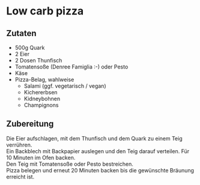 # Low carb pizza

## Zutaten

- 500g Quark
- 2 Eier
- 2 Dosen Thunfisch
- Tomatensoße (Denree Famiglia :-) oder Pesto
- Käse
- Pizza-Belag, wahlweise
  - Salami (ggf. vegetarisch / vegan)
  - Kichererbsen
  - Kidneybohnen
  - Champignons

## Zubereitung

Die Eier aufschlagen, mit dem Thunfisch und dem Quark zu einem Teig verrühren.  
Ein Backblech mit Backpapier auslegen und den Teig darauf verteilen. Für 10 Minuten im Ofen backen.  
Den Teig mit Tomatensoße oder Pesto bestreichen.  
Pizza belegen und erneut 20 Minuten backen bis die gewünschte Bräunung erreicht ist.
